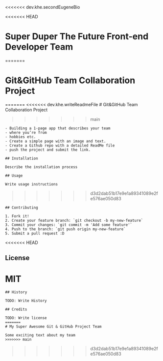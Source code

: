   <<<<<<< dev.khe.secondEugeneBio
    <!-- Please change or fill some contents if you need to -->

<<<<<<< HEAD
# Super Duper The Future Front-end Developer Team
=======
  # Git&GitHub Team Collaboration Project
  =======
    <<<<<<< dev.khe.writeReadmeFile
    # Git&GitHub Team Collaboration Project
  >>>>>>> main

	- Building a 1-page app that describes your team
	- where you’re from
	- hobbies etc.
	- Create a simple page with an image and text.
	- Create a Github repo with a detailed ReadMe file
	- push the project and submit the link.

	## Installation

	Describe the installation process

	## Usage

	Write usage instructions
>>>>>>> d3d2dab51b17e9e1a89341089e2fe576ae050d83

	## Contributing

	1. Fork it!
	2. Create your feature branch: `git checkout -b my-new-feature`
	3. Commit your changes: `git commit -m 'Add some feature'`
	4. Push to the branch: `git push origin my-new-feature`
	5. Submit a pull request :D

<<<<<<< HEAD
## License
MIT
=======
	## History

	TODO: Write History

	## Credits

	TODO: Write license
	=======
	# My Super Awesome Git & GitHub Project Team

	Some exciting text about my team
	>>>>>>> main
>>>>>>> d3d2dab51b17e9e1a89341089e2fe576ae050d83
